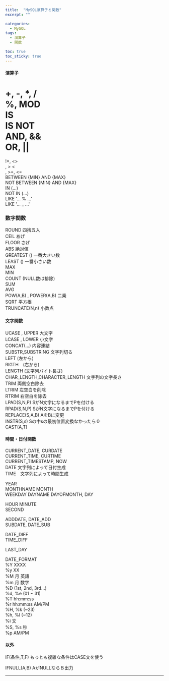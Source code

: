 ```yaml
---
title:  "MySQL演算子と関数"
excerpt: ""

categories:
  - MySQL
tags:
  - 演算子
  - 関数

toc: true
toc_sticky: true
---
```


#### 演算子
+, -, *, /  
%, MOD  
IS  
IS NOT  
AND, &&  
OR, ||  
=  
!=, <>  
, > <  
, >=, <=  
BETWEEN {MIN} AND {MAX}  
NOT BETWEEN {MIN} AND {MAX}  
IN (...)  
NOT IN (...)  
LIKE '... % ...'  
LIKE '... _ ...'	

### 数字関数
ROUND 四捨五入   <br>
CEIL  あげ  <br>
FLOOR  さげ  <br>
ABS 絶対値  <br>
GREATEST	() 一番大きい数  <br>
LEAST () 一番小さい数  <br>
MAX  <br>
MIN  <br>
COUNT (NULL数は排除)  <br>
SUM  <br>
AVG  <br>
POW(A,B) , POWER(A,B) 二乗  <br>
SQRT 平方根  <br>
TRUNCATE(N,n) 小数点  <br>

#### 文字関数
UCASE , UPPER 大文字 <br>
LCASE , LOWER 小文字 <br>
CONCAT(...) 内容連結 <br>
SUBSTR,SUBSTRING 文字列切る <br>
LEFT (左から) <br>
RIGTH　(右から) <br>
LENGTH (文字列バイト長さ) <br>
CHAR_LENGTH,CHARACTER_LENGTH 文字列の文字長さ <br>
TRIM 両側空白除去 <br>
LTRIM 左空白を削除 <br>
RTRIM 右空白を除去 <br>
LPAD(S,N,P) SがN文字になるまでPを付ける <br>
RPAD(S,N,P) SがN文字になるまでPを付ける <br>
REPLACE(S,A,B) AをBに変更 <br>
INSTR(S,s) Sの中sの最初位置変換なかったら０ <br>
CAST(A,T) <br>

#### 時間・日付関数
CURRENT_DATE, CURDATE	<br>
CURRENT_TIME, CURTIME	<br>
CURRENT_TIMESTAMP, NOW <br>
DATE 文字列によって日付生成<br>
TIME　文字列によって時間生成<br>

YEAR	
MONTHNAME
MONTH	
WEEKDAY	
DAYNAME	
DAYOFMONTH, DAY	

HOUR
MINUTE	
SECOND

ADDDATE, DATE_ADD	
SUBDATE, DATE_SUB	

DATE_DIFF	
TIME_DIFF

LAST_DAY

DATE_FORMAT <br>
%Y	XXXX <br>
%y  XX <br>
%M	月 英語 <br>
%m	月 数字 <br>
%D	(1st, 2nd, 3rd...) <br>
%d, %e	(01 ~ 31) <br>
%T	hh:mm:ss <br>
%r	hh:mm:ss AM/PM <br>
%H, %k	(~23) <br>
%h, %l	(~12) <br>
%i	文 <br>
%S, %s	秒 <br>
%p	AM/PM <br>

#### 以外

IF(条件,T,F)
もっとも複雑な条件はCASE文を使う

IFNULL(A,B) AがNULLならＢ出力

---